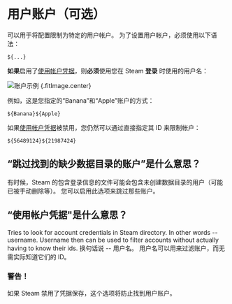 # 用户账户（可选）

可以用于将配置限制为特定的用户帐户。 为了设置用户帐户，必须使用以下语法：
```
${...}
```
**如果**启用了[使用帐户凭据](#what-does-use-account-credentials-do)，则**必须**使用您在 Steam **登录** 时使用的用户名：

![账户示例](../../../assets/images/user-account-example.png) {.fitImage.center}

例如，这是您指定的“Banana”和“Apple”账户的方式：

```
${Banana}${Apple}
```

如果[使用帐户凭据](#what-does-use-account-credentials-do)被禁用，您仍然可以通过直接指定其 ID 来限制帐户：

```
${56489124}${21987424}
```

## “跳过找到的缺少数据目录的账户”是什么意思？

有时候，Steam 的包含登录信息的文件可能会包含未创建数据目录的用户（可能已被手动删除等）。 您可以启用此选项来跳过那些账户。

## “使用帐户凭据"是什么意思？

Tries to look for account credentials in Steam directory. In other words -- username. Username then can be used to filter accounts without actually having to know their ids. 换句话说 -- 用户名。 用户名可以用来过滤账户，而无需实际知道它们的 ID。

### 警告！

如果 Steam 禁用了凭据保存，这个选项将防止找到用户账户。
